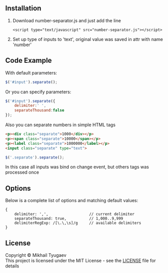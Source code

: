 ## Installation

1. Download number-separator.js and just add the line

   ```
   <script type="text/javascript" src="number-separator.js"></script>
   ```
2. Set up type of inputs to 'text', original value was saved in attr with name 'number'

## Code Example

With default parameters:
```javascript
$('#input').separate();
```

Or you can specify parameters:
```javascript
$('#input').separate({
    delimiter:' ',
    separateThousand:false
});
```

Also you can separate numbers in simple HTML tags
```html
<p><div class="separate">1000</div></p>
<p><span class="separate">10000</span></p>
<p><label class="separate">1000000</label></p>
<input class="separate" type="text">
```
```javascript
$('.separate').separate();
```
In this case all inputs was bind on change event, but others tags was processed once 

## Options
Below is a complete list of options and matching default values:
```
{
    delimiter: ',',                  // current delimiter
    separateThousand: true,          // 1,000..9,999
    delimiterRegExp: /[\.\,\s]/g     // available delimiters
}
```

## License
Copyright &copy; Mikhail Tyugaev<br>
This project is licensed under the MIT License - see the [LICENSE](LICENSE) file for details

